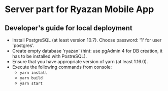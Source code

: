 # Server part for Ryazan Mobile App

## Developer's guide for local deployment

* Install PostgreSQL (at least version 10.7). Choose password: '1' for user 'postgres'.
* Create empty database 'ryazan' (hint: use pgAdmin 4 for DB creation, it has to be installed with PostreSQL).
* Ensure that you have appropriate version of yarn (at least 1.16.0).
* Execute the following commands from console:
    * ```yarn install```
    * ```yarn build```
    * ```yarn start```
